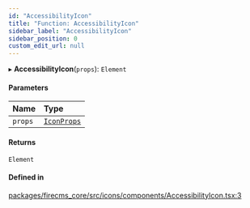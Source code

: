 ```yaml
---
id: "AccessibilityIcon"
title: "Function: AccessibilityIcon"
sidebar_label: "AccessibilityIcon"
sidebar_position: 0
custom_edit_url: null
---
```


▸ **AccessibilityIcon**(`props`): `Element`

#### Parameters

| Name | Type |
| :------ | :------ |
| `props` | [`IconProps`](../types/IconProps.md) |

#### Returns

`Element`

#### Defined in

[packages/firecms_core/src/icons/components/AccessibilityIcon.tsx:3](https://github.com/FireCMSco/firecms/blob/d45f3739/packages/firecms_core/src/icons/components/AccessibilityIcon.tsx#L3)
